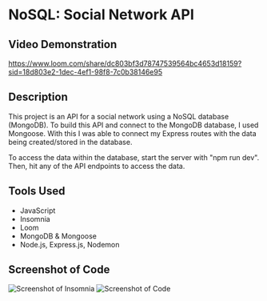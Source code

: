 # NoSQL: Social Network API

## Video Demonstration
https://www.loom.com/share/dc803bf3d78747539564bc4653d18159?sid=18d803e2-1dec-4ef1-98f8-7c0b38146e95

## Description
This project is an API for a social network using a NoSQL database (MongoDB). To build this API and connect to the MongoDB database, I used Mongoose. With this I was able to connect my Express routes with the data being created/stored in the database.

To access the data within the database, start the server with "npm run dev". Then, hit any of the API endpoints to access the data.

## Tools Used
- JavaScript
- Insomnia
- Loom
- MongoDB & Mongoose
- Node.js, Express.js, Nodemon

## Screenshot of Code
![Screenshot of Insomnia](<assets/Screenshot 2024-01-26 at 4.04.51 PM.png>)
![Screenshot of Code](<assets/Screenshot 2024-01-26 at 4.03.07 PM.png>)